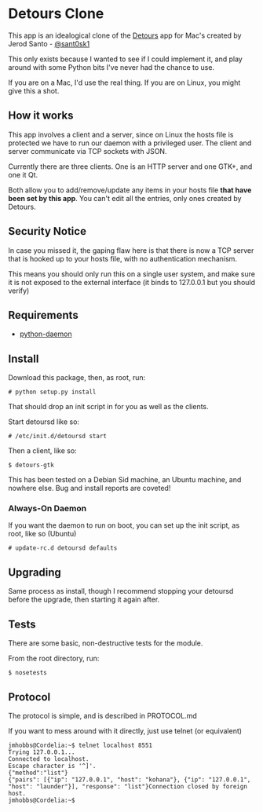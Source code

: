# Detours Clone

This app is an idealogical clone of the [Detours](http://detoursapp.com/) app for Mac's created by Jerod Santo - [@sant0sk1](http://github.com/sant0sk1)

This only exists because I wanted to see if I could implement it, and play around with some Python bits I've never had the chance to use.

If you are on a Mac, I'd use the real thing.  If you are on Linux, you might give this a shot.

## How it works

This app involves a client and a server, since on Linux the hosts file is protected we have to run our daemon with a privileged user.  The client and server communicate via TCP sockets with JSON.

Currently there are three clients.  One is an HTTP server and one GTK+, and one it Qt.

Both allow you to add/remove/update any items in your hosts file __that have been set by this app__.  You can't edit all the entries, only ones created by Detours.

## Security Notice

In case you missed it, the gaping flaw here is that there is now a TCP server that is hooked up to your hosts file, with no authentication mechanism.

This means you should only run this on a single user system, and make sure it is not exposed to the external interface (it binds to 127.0.0.1 but you should verify)

## Requirements

* [python-daemon](http://pypi.python.org/pypi/python-daemon/)

## Install

Download this package, then, as root, run:

    # python setup.py install

That should drop an init script in for you as well as the clients.

Start detoursd like so:

    # /etc/init.d/detoursd start

Then a client, like so:

    $ detours-gtk

This has been tested on a Debian Sid machine, an Ubuntu machine, and nowhere else. Bug and install reports are coveted!

### Always-On Daemon

If you want the daemon to run on boot, you can set up the init script, as root, like so (Ubuntu)

    # update-rc.d detoursd defaults

## Upgrading

Same process as install, though I recommend stopping your detoursd before the upgrade, then starting it again after.

## Tests

There are some basic, non-destructive tests for the module.

From the root directory, run:

    $ nosetests

## Protocol

The protocol is simple, and is described in PROTOCOL.md

If you want to mess around with it directly, just use telnet (or equivalent)

    jmhobbs@Cordelia:~$ telnet localhost 8551
    Trying 127.0.0.1...
    Connected to localhost.
    Escape character is '^]'.
    {"method":"list"} 
    {"pairs": [{"ip": "127.0.0.1", "host": "kohana"}, {"ip": "127.0.0.1", "host": "launder"}], "response": "list"}Connection closed by foreign host.
    jmhobbs@Cordelia:~$ 

